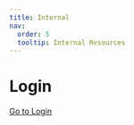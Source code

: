 ```yaml
---
title: Internal
nav:
  order: 5
  tooltip: Internal Resources
---
```


# Login
[Go to Login](notion.html)



<!--
<style>
    #loginForm {
        display: flex;
        flex-direction: column;
        width: 300px;
        margin: 50px auto; /* Center the form and add vertical space */
        padding: 20px;
        border: 1px solid #ccc;
        border-radius: 10px;
        box-shadow: 0 4px 8px rgba(0, 0, 0, 0.1);
    }

    .input-group {
        margin-bottom: 15px;
    }

    label {
        font-weight: bold;
        margin-bottom: 5px;
        display: block;
    }

    input {
        width: 100%;
        padding: 8px;
        border: 1px solid #ccc;
        border-radius: 5px;
    }

    input[type="submit"] {
        margin-top: 10px;
        background-color: #007bff;
        color: white;
        border: none;
        padding: 10px;
        border-radius: 5px;
        cursor: pointer;
    }

    input[type="submit"]:hover {
        background-color: #0056b3;
    }

    .error-message {
        color: red;
        font-size: 0.9em;
        margin-top: -10px;
        margin-bottom: 10px;
    }
</style>

<form id="loginForm" onsubmit="return authenticate(event)">
    <div class="input-group">
        <label for="username">Username:</label>
        <input type="text" id="username" name="username" required>
    </div>
    <div class="input-group">
        <label for="password">Password:</label>
        <input type="password" id="password" name="password" required>
    </div>
    <input type="submit" value="Login">
</form>

<script>
    function authenticate(event) {
        event.preventDefault(); // Prevent form submission

        const validUsername = "test"; // Set your username here
        const validPassword = "test"; // Set your password here

        const usernameInput = document.getElementById("username").value.trim();
        const passwordInput = document.getElementById("password").value.trim();

        if (usernameInput !== validUsername || passwordInput !== validPassword) {
            alert("You don’t have access to this section. If you believe this is an error, please reach out to our lab manager.");
            return false;
        }

        // Redirect if both username and password are correct
        window.location.href = "https://www.notion.so/96e0c6e6f0d943029988054fd986bebf?v=23c4cb74bf1544c881156cb745594944"; // Replace with your desired redirect URL
        return false;
    }
</script>
-->
